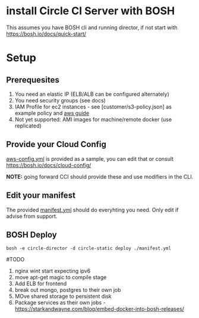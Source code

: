 # install Circle CI Server with BOSH

This assumes you have BOSH cli and running director, if not start with https://bosh.io/docs/quick-start/

# Setup

## Prerequesites
1) You need an elastic IP (ELB/ALB can be configured alternately)
2) You need security groups (see docs)
3) IAM Profile for ec2 instances - see [customer/s3-policy.json] as example policy and [aws guide](https://docs.aws.amazon.com/codedeploy/latest/userguide/getting-started-create-iam-instance-profile.html#getting-started-create-iam-instance-profile-console)
4) Not yet supported:  AMI images for machine/remote docker (use replicated)

## Provide your Cloud Config
[aws-config.yml](aws-config.yml) is provided as a sample, you can edit that or consult https://bosh.io/docs/cloud-config/

**NOTE:** going forward CCI should provide these and use modifiers in the CLI.

## Edit your manifest
The provided [manifest.yml](manifest.yml) should do everyhting you need. Only edit if advise from support.

## BOSH Deploy
`bosh -e circle-director -d circle-static deploy ./manifest.yml`

#TODO

1) nginx wint start expecting ipv6
1) move apt-get magic to compile stage
1) Add ELB for frontend
1) break out mongo, postgres to their own job
2) MOve shared storage to persistent disk
1) Package services as their own jobs - https://starkandwayne.com/blog/embed-docker-into-bosh-releases/
